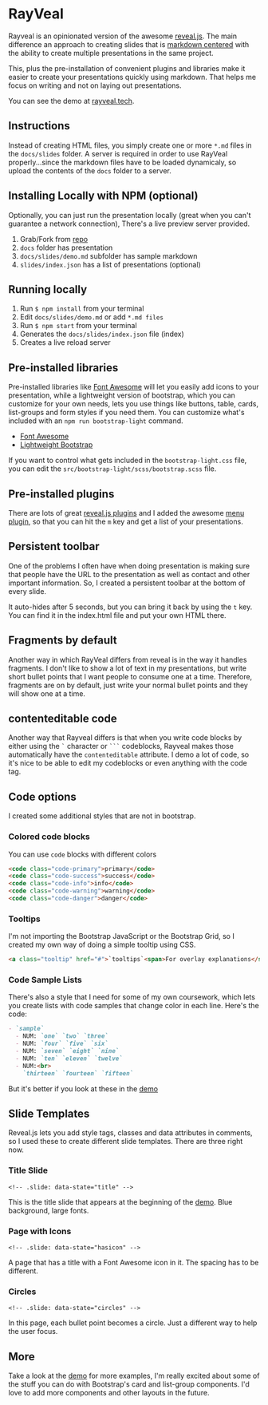 # RayVeal

Rayveal is an opinionated version of the awesome [reveal.js](https://github.com/hakimel/reveal.js/). The main difference an approach to creating slides that is [markdown centered](https://github.github.com/gfm/) with the ability to create multiple presentations in the same project.

This, plus the pre-installation of convenient plugins and libraries make it easier to create your presentations quickly using markdown. That helps me focus on writing and not on laying out presentations.

You can see the demo at [rayveal.tech](http://rayveal.tech).

## Instructions

Instead of creating HTML files, you simply create one or more `*.md` files in the `docs/slides` folder. A server is required in order to use RayVeal properly...since the markdown files have to be loaded dynamicaly, so upload the contents of the `docs` folder to a server.

## Installing Locally with NPM (optional)

Optionally, you can just run the presentation locally (great when you can't guarantee a network connection), There's a live preview server provided.

1. Grab/Fork from [repo](http://github.com/planetoftheweb/rayveal)
1. `docs` folder has presentation
1. `docs/slides/demo.md` subfolder has sample markdown
1. `slides/index.json` has a list of presentations (optional)

## Running locally

1. Run `$ npm install` from your terminal
1. Edit `docs/slides/demo.md` or add `*.md files`
1. Run `$ npm start` from your terminal
1. Generates the `docs/slides/index.json` file (index)
1. Creates a live reload server

## Pre-installed libraries

Pre-installed libraries like [Font Awesome](https://fontawesome.com/?from=io) will let you easily add icons to your presentation, while a lightweight version of bootstrap, which you can customize for your own needs, lets you use things like buttons, table, cards, list-groups and form styles if you need them. You can customize what's included with an `npm run bootstrap-light` command.

- [Font Awesome](https://fontawesome.com/?from=io)
- [Lightweight Bootstrap](https://getbootstrap.com)

If you want to control what gets included in the `bootstrap-light.css` file, you can edit the `src/bootstrap-light/scss/bootstrap.scss` file.

## Pre-installed plugins

There are lots of great [reveal.js plugins](https://github.com/hakimel/reveal.js/wiki/Plugins,-Tools-and-Hardware) and I added the awesome [menu plugin](https://github.com/denehyg/reveal.js-menu), so that you can hit the `m` key and get a list of your presentations.

## Persistent toolbar

One of the problems I often have when doing presentation is making sure that people have the URL to the presentation as well as contact and other important information. So, I created a persistent toolbar at the bottom of every slide.

It auto-hides after 5 seconds, but you can bring it back by using the `t` key. You can find it in the index.html file and put your own HTML there.

## Fragments by default

Another way in which RayVeal differs from reveal is in the way it handles fragments. I don't like to show a lot of text in my presentations, but write short bullet points that I want people to consume one at a time. Therefore, fragments are on by default, just write your normal bullet points and they will show one at a time.

## contenteditable code

Another way that Rayveal differs is that when you write code blocks by either using the <code>&grave;</code> character or <code>&grave;&grave;&grave;</code> codeblocks, Rayveal makes those automatically have the `contenteditable` attribute. I demo a lot of code, so it's nice to be able to edit my codeblocks or even anything with the code tag.

## Code options

I created some additional styles that are not in bootstrap.

### Colored code blocks

You can use `code` blocks with different colors

```html
<code class="code-primary">primary</code>
<code class="code-success">success</code>
<code class="code-info">info</code>
<code class="code-warning">warning</code>
<code class="code-danger">danger</code>
```

### Tooltips

I'm not importing the Bootstrap JavaScript or the Bootstrap Grid, so I created my own way of doing a simple tooltip using CSS.

```html
<a class="tooltip" href="#">`tooltips`<span>For overlay explanations</span></a> on rollover
```

### Code Sample Lists

There's also a style that I need for some of my own coursework, which lets you create lists with code samples that change color in each line. Here's the code:

```md
- `sample`
  - NUM: `one` `two` `three`
  - NUM: `four` `five` `six`
  - NUM: `seven` `eight` `nine`
  - NUM: `ten` `eleven` `twelve`
  - NUM:<br>
    `thirteen` `fourteen` `fifteen`
```

But it's better if you look at these in the [demo](https://rayveal.tech)

## Slide Templates

Reveal.js lets you add style tags, classes and data attributes in comments, so I used these to create different slide templates. There are three right now.

### Title Slide

`<!-- .slide: data-state="title" -->`

This is the title slide that appears at the beginning of the [demo](https://rayveal.tech). Blue background, large fonts.

### Page with Icons

`<!-- .slide: data-state="hasicon" -->`

A page that has a title with a Font Awesome icon in it. The spacing has to be different.

### Circles

`<!-- .slide: data-state="circles" -->`

In this page, each bullet point becomes a circle. Just a different way to help the user focus.

## More

Take a look at the [demo](https://rayveal.tech) for more examples, I'm really excited about some of the stuff you can do with Bootstrap's card and list-group components. I'd love to add more components and other layouts in the future.
